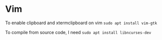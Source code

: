 # Vim

To enable clipboard and xtermclipboard on vim ```sudo apt install vim-gtk```

To compile from source code, I need ```sudo apt install libncurses-dev```
